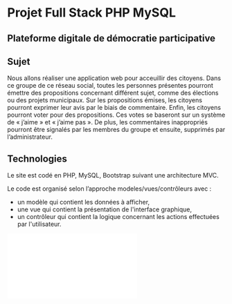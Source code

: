 # Projet Full Stack PHP MySQL
## Plateforme digitale de démocratie participative 

## Sujet
Nous allons réaliser une application web pour acceuillir des citoyens. Dans ce groupe de ce réseau social, toutes les personnes présentes pourront émettre des propositions concernant différent sujet, comme des élections ou des projets municipaux. Sur les propositions émises, les citoyens pourront exprimer leur avis par le biais de commentaire. 
Enfin, les citoyens pourront voter pour des propositions. Ces votes se baseront sur un système de « j’aime » et « j’aime pas ». 
De plus, les commentaires inappropriés pourront être signalés par les membres du groupe et ensuite, supprimés par l’administrateur. 

## Technologies
Le site est codé en PHP, MySQL, Bootstrap suivant une architecture MVC.

Le code est organisé selon l’approche modeles/vues/contrôleurs avec :  
  * un modèle qui contient les données à afficher,
  * une vue qui contient la présentation de l'interface graphique,
  * un contrôleur qui contient la logique concernant les actions effectuées par l'utilisateur.

![Rapport complet](./Rapport-Projet-Tutoré.pdf "Rapport complet de projet")



